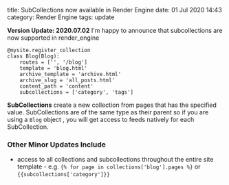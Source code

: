 title: SubCollections now available in Render Engine
date: 01 Jul 2020 14:43
category: Render Engine
tags: update

**Version Update: 2020.07.02**
I'm happy to announce that subcollections are now supported in render_engine

```
@mysite.register_collection
class Blog(Blog):
    routes = ['', '/blog']
    template = 'blog.html'
    archive_template = 'archive.html'
    archive_slug = 'all_posts.html'
    content_path = 'content'
    subcollections = ['category', 'tags']
```

**SubCollections** create a new collection from pages that has the specified value. SubCollections are of the same type as their parent so if you are using a `Blog` object , you will get access to feeds natively for each SubCollection.

### Other Minor Updates Include

- access to all collections and subcollections throughout the entire site template - e.g. `{% for page in collections['blog'].pages %}` or `{{subcollections['category']}}`

